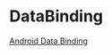 # DataBinding
[Android Data Binding](https://www.youtube.com/watch?v=9lCIocQ76CI&list=PLRKyZvuMYSIO0jLgj8g6sADnD0IBaWaw2&index=7)
